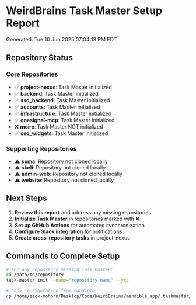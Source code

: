 # WeirdBrains Task Master Setup Report
Generated: Tue 10 Jun 2025 07:04:13 PM EDT

## Repository Status

### Core Repositories
- ✅ **project-nexus**: Task Master initialized
- ✅ **backend**: Task Master initialized
- ✅ **sso_backend**: Task Master initialized
- ✅ **accounts**: Task Master initialized
- ✅ **infrastructure**: Task Master initialized
- ✅ **onesignal-mcp**: Task Master initialized
- ❌ **moire**: Task Master NOT initialized
- ✅ **sso_widgets**: Task Master initialized

### Supporting Repositories
- ⚠️  **soma**: Repository not cloned locally
- ⚠️  **skeli**: Repository not cloned locally
- ⚠️  **admin-web**: Repository not cloned locally
- ⚠️  **website**: Repository not cloned locally

## Next Steps

1. **Review this report** and address any missing repositories
2. **Initialize Task Master** in repositories marked with ❌
3. **Set up GitHub Actions** for automated synchronization
4. **Configure Slack integration** for notifications
5. **Create cross-repository tasks** in project-nexus

## Commands to Complete Setup

```bash
# For any repository missing Task Master:
cd /path/to/repository
task-master init --name="repository-name" --yes

# Copy configuration from mandible:
cp /home/zack-mohorn/Desktop/Code/WeirdBrains/mandible_app/.taskmaster/config.json .taskmaster/config.json
```
